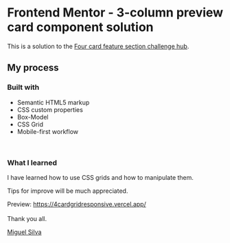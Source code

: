 # Frontend Mentor - 3-column preview card component solution

This is a solution to the [Four card feature section challenge hub](https://www.frontendmentor.io/challenges/four-card-feature-section-weK1eFYK/hub/four-card-feature-section-saBbottq2). 

## My process

### Built with

- Semantic HTML5 markup
- CSS custom properties
- Box-Model
- CSS Grid
- Mobile-first workflow

<br>

### What I learned

I have learned how to use CSS grids and how to manipulate them. 

Tips for improve will be much appreciated. 

Preview: https://4cardgridresponsive.vercel.app/
<br>
<br>
Thank you all.

[Miguel Silva](https://code-camp-responsive-wd.vercel.app/)
